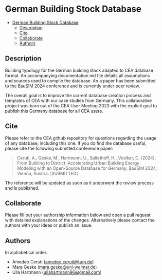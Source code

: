# German Building Stock Database

- [German Building Stock Database](#german-building-stock-database)
  - [Description](#description)
  - [Cite](#cite)
  - [Collaborate](#collaborate)
  - [Authors](#authors)

## Description

Building typology for the German building stock adapted to CEA database format. An accompanying documentation.md file details all assumptions and sources used to compile the database. An a paper has been submitted to the BauSIM 2024 conference and is currently under peer review.

The overall goal is to improve the current database creation process and templates of CEA with our case studies from Germany. This collaborative project was born out of the CEA User Meeting 2023 with the explicit goal to publish this Germany database for all CEA users.

## Cite

Please refer to the CEA github repository for questions regarding the usage
of any database, including this one. If you do find the database useful, please cite the
following submitted conference paper:

> Ceruti, A., Geske, M., Hartmann, U., Spliethoff, H., Voelker, C. (2024). From Building to District: Accelerating Urban Building Energy Modeling with an Open-Source Database for Germany. BauSIM 2024, Vienna, Austria. [SUBMITTED]

The reference will be updated as soon as it underwent the review process and is published.

## Collaborate

Please fill out your authorship information below and open a pull request with detailed explanations of the changes.
Alternatively please contact the authors with your ideas or publish an issue.

## Authors

In alphabetical order.

- Amedeo Ceruti (amedeo.ceruti@tum.de)
- Mara Geske (mara.geske@uni-weimar.de)
- Ulla Hartmann (ullahartmann96@gmail.com)
